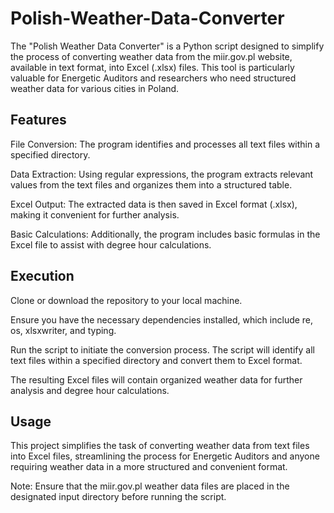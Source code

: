 # Polish-Weather-Data-Converter
The "Polish Weather Data Converter" is a Python script designed to simplify the process of converting weather data from the miir.gov.pl website, available in text format, into Excel (.xlsx) files. This tool is particularly valuable for Energetic Auditors and researchers who need structured weather data for various cities in Poland.

## Features

File Conversion: The program identifies and processes all text files within a specified directory.

Data Extraction: Using regular expressions, the program extracts relevant values from the text files and organizes them into a structured table.

Excel Output: The extracted data is then saved in Excel format (.xlsx), making it convenient for further analysis.

Basic Calculations: Additionally, the program includes basic formulas in the Excel file to assist with degree hour calculations.

## Execution

Clone or download the repository to your local machine.

Ensure you have the necessary dependencies installed, which include re, os, xlsxwriter, and typing.

Run the script to initiate the conversion process. The script will identify all text files within a specified directory and convert them to Excel format.

The resulting Excel files will contain organized weather data for further analysis and degree hour calculations.

## Usage

This project simplifies the task of converting weather data from text files into Excel files, streamlining the process for Energetic Auditors and anyone requiring weather data in a more structured and convenient format.

Note: Ensure that the miir.gov.pl weather data files are placed in the designated input directory before running the script.
